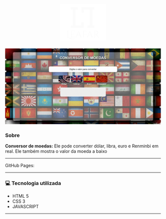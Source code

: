 <h1 align="center">
    <img src="assets/img/logo/logo2.png" width="150">
</h1>

<img src="assets/img/bg/gif-conversor.gif">

###  Sobre

**Conversor de moedas:** Ele pode converter dólar, libra, euro e Renminbi em real. Ele também mostra o valor da moeda a baixo

---
GitHub Pages: 
 
---
### 💻 Tecnologia utilizada

- HTML 5
- CSS 3
- JAVASCRIPT

---

